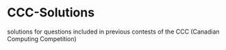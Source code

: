 # CCC-Solutions
solutions for questions included in previous contests of the CCC (Canadian Computing Competition)
